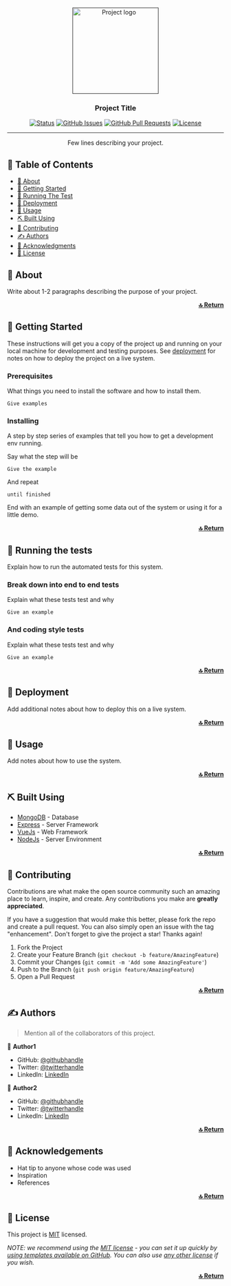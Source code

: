 <p align="center">
  <a href="" rel="noopener">
 <img width=200px height=200px src="https://i.imgur.com/6wj0hh6.jpg" alt="Project logo"></a>
</p>

<h3 align="center">Project Title</h3>

<div align="center">

[![Status](https://img.shields.io/badge/status-active-success.svg)]()
[![GitHub Issues](https://img.shields.io/github/issues/kylelobo/The-Documentation-Compendium.svg)](https://github.com/MuammerBayar/readmeTemplate/issues)
[![GitHub Pull Requests](https://img.shields.io/github/issues-pr/kylelobo/The-Documentation-Compendium.svg)](https://github.com/MuammerBayar/readmeTemplate/pulls)
[![License](https://img.shields.io/badge/license-MIT-blue.svg)](/LICENSE)

</div>

---

<p align="center"> Few lines describing your project.
    <br> 
</p>

## 📝 Table of Contents
- [🧐 About](#about)
- [🏁 Getting Started](#getting_started)
- [🔧 Running The Test](#test)
- [🚀 Deployment](#deployment)
- [🎈 Usage](#usage)
- [️️⛏️ Built Using](#built_using)
- [🤝 Contributing](#contributing)
- [✍️ Authors](#authors)
- [🎉 Acknowledgments](#acknowledgement)
- [📝 License](#license)

## 🧐 About <a name = "about"></a>
Write about 1-2 paragraphs describing the purpose of your project.

<p align="right"> <a href="#top"><b>🔝 Return </b></a> </p>


<!-- GETTING STARTED -->

## 🏁 Getting Started <a name = "getting_started"></a>
These instructions will get you a copy of the project up and running on your local machine for development and testing purposes. See [deployment](#deployment) for notes on how to deploy the project on a live system.

### Prerequisites
What things you need to install the software and how to install them.

```
Give examples
```

### Installing
A step by step series of examples that tell you how to get a development env running.

Say what the step will be

```
Give the example
```

And repeat

```
until finished
```

End with an example of getting some data out of the system or using it for a little demo.

<p align="right"> <a href="#top"><b>🔝 Return </b></a> </p>


<!-- RUNNING THE TESTS -->

## 🔧 Running the tests <a name = "tests"></a>
Explain how to run the automated tests for this system.

### Break down into end to end tests
Explain what these tests test and why

```
Give an example
```

### And coding style tests
Explain what these tests test and why

```
Give an example
```
<p align="right"> <a href="#top"><b>🔝 Return </b></a> </p>


<!-- DEPLOYMENT -->

## 🚀 Deployment <a name = "deployment"></a>
Add additional notes about how to deploy this on a live system.

<p align="right"> <a href="#top"><b>🔝 Return </b></a> </p>


<!-- USAGE -->

## 🎈 Usage <a name="usage"></a>
Add notes about how to use the system.

<p align="right"> <a href="#top"><b>🔝 Return </b></a> </p>


<!-- BUILT USING -->

## ⛏️ Built Using <a name = "built_using"></a>
- [MongoDB](https://www.mongodb.com/) - Database
- [Express](https://expressjs.com/) - Server Framework
- [VueJs](https://vuejs.org/) - Web Framework
- [NodeJs](https://nodejs.org/en/) - Server Environment

<p align="right"> <a href="#top"><b>🔝 Return </b></a> </p>




<!-- CONTRIBUTING -->

## 🤝 Contributing  <a name = "contributing"></a>

Contributions are what make the open source community such an amazing place to learn, inspire, and create. Any contributions you make are **greatly appreciated**.

If you have a suggestion that would make this better, please fork the repo and create a pull request. You can also simply open an issue with the tag "enhancement".
Don't forget to give the project a star! Thanks again!

1. Fork the Project
2. Create your Feature Branch (`git checkout -b feature/AmazingFeature`)
3. Commit your Changes (`git commit -m 'Add some AmazingFeature'`)
4. Push to the Branch (`git push origin feature/AmazingFeature`)
5. Open a Pull Request

<p align="right"> <a href="#top"><b>🔝 Return </b></a> </p>


<!-- AUTHORS -->

## ✍️ Authors <a name = "authors"></a>
> Mention all of the collaborators of this project.

👤 **Author1**

- GitHub: [@githubhandle](https://github.com/githubhandle)
- Twitter: [@twitterhandle](https://twitter.com/twitterhandle)
- LinkedIn: [LinkedIn](https://linkedin.com/in/linkedinhandle)

👤 **Author2**

- GitHub: [@githubhandle](https://github.com/githubhandle)
- Twitter: [@twitterhandle](https://twitter.com/twitterhandle)
- LinkedIn: [LinkedIn](https://linkedin.com/in/linkedinhandle)

<p align="right"> <a href="#top"><b>🔝 Return </b></a> </p>


<!-- ACKNOWLEDGEMENTS-->

## 🎉 Acknowledgements <a name = "acknowledgement"></a>
- Hat tip to anyone whose code was used
- Inspiration
- References

<p align="right"> <a href="#top"><b>🔝 Return </b></a> </p>


<!-- LICENSE -->

## 📝 License <a name="license"></a>

This project is [MIT](./LICENSE) licensed.

_NOTE: we recommend using the [MIT license](https://choosealicense.com/licenses/mit/) - you can set it up quickly by [using templates available on GitHub](https://docs.github.com/en/communities/setting-up-your-project-for-healthy-contributions/adding-a-license-to-a-repository). You can also use [any other license](https://choosealicense.com/licenses/) if you wish._

<p align="right"> <a href="#top"><b>🔝 Return </b></a> </p>
